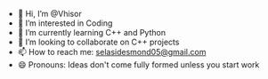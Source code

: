 - 👋 Hi, I’m @Vhisor
- 👀 I’m interested in Coding
- 🌱 I’m currently learning C++ and Python
- 💞️ I’m looking to collaborate on C++ projects
- 📫 How to reach me: selasidesmond05@gmail.com
- 😄 Pronouns: Ideas don't come fully formed unless you start work

<!---
Vhisor/Vhisor is a ✨ special ✨ repository because its `README.md` (this file) appears on your GitHub profile.
You can click the Preview link to take a look at your changes.
--->
